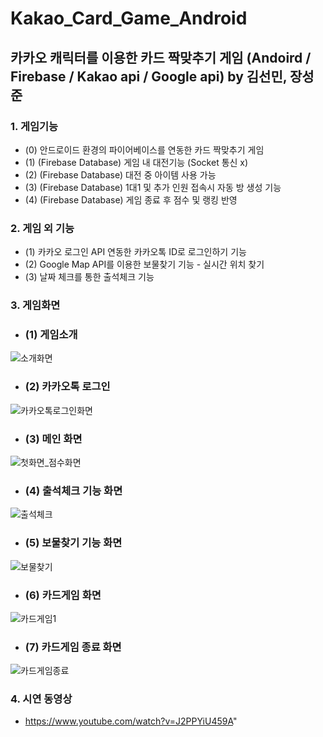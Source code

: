 # Kakao_Card_Game_Android
## 카카오 캐릭터를 이용한 카드 짝맞추기 게임 (Andoird / Firebase / Kakao api / Google api) by 김선민, 장성준

### 1. 게임기능   
- (0) 안드로이드 환경의 파이어베이스를 연동한 카드 짝맞추기 게임
- (1) (Firebase Database) 게임 내 대전기능 (Socket 통신 x)
- (2) (Firebase Database) 대전 중 아이템 사용 가능
- (3) (Firebase Database) 1대1 및 추가 인원 접속시 자동 방 생성 기능
- (4) (Firebase Database) 게임 종료 후 점수 및 랭킹 반영   

### 2. 게임 외 기능
- (1) 카카오 로그인 API 연동한 카카오톡 ID로 로그인하기 기능
- (2) Google Map API를 이용한 보물찾기 기능 - 실시간 위치 찾기
- (3) 날짜 체크를 통한 출석체크 기능

### 3. 게임화면
- ### (1) 게임소개
![소개화면](./readme_image/소개화면.PNG)

- ### (2) 카카오톡 로그인
![카카오톡로그인화면](./readme_image/카카오톡로그인화면.png)

- ### (3) 메인 화면
![첫화면_점수화면](./readme_image/첫화면_점수화면.png)

- ### (4) 출석체크 기능 화면
![출석체크](./readme_image/출석체크.png)

- ### (5) 보물찾기 기능 화면
![보물찾기](./readme_image/보물찾기.png)

- ### (6) 카드게임 화면
![카드게임1](./readme_image/카드게임1.png)

- ### (7) 카드게임 종료 화면
![카드게임종료](./readme_image/카드게임종료.png)

### 4. 시연 동영상
- https://www.youtube.com/watch?v=J2PPYiU459A"

